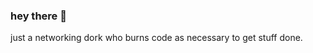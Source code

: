 
### hey there 👋

just a networking dork who burns code as necessary to get stuff done.

<a href="https://mspsocia.net/@sulrich" rel="me"></a>
